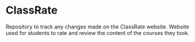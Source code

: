 # ClassRate
Repository to track any changes made on the ClassRate website.
Website used for students to rate and review the content of the courses they took.
